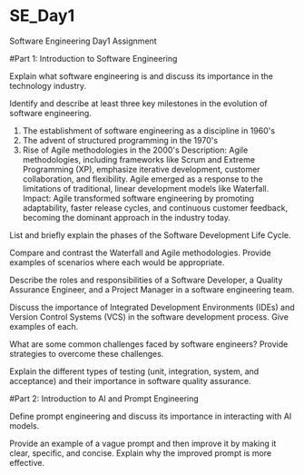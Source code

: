 # SE_Day1
Software Engineering Day1 Assignment

#Part 1: Introduction to Software Engineering

Explain what software engineering is and discuss its importance in the technology industry.


Identify and describe at least three key milestones in the evolution of software engineering.
1. The establishment of software engineering as a discipline in 1960's
2. The advent of structured programming in the 1970's
3. Rise of Agile methodologies in the 2000's
   Description: Agile methodologies, including frameworks like Scrum and Extreme Programming (XP), emphasize iterative development, customer collaboration, and flexibility. Agile emerged as a response to the limitations of traditional, linear development models like Waterfall.
   Impact: Agile transformed software engineering by promoting adaptability, faster release cycles, and continuous customer feedback, becoming the dominant approach in the industry today.

List and briefly explain the phases of the Software Development Life Cycle.


Compare and contrast the Waterfall and Agile methodologies. Provide examples of scenarios where each would be appropriate.


Describe the roles and responsibilities of a Software Developer, a Quality Assurance Engineer, and a Project Manager in a software engineering team.


Discuss the importance of Integrated Development Environments (IDEs) and Version Control Systems (VCS) in the software development process. Give examples of each.


What are some common challenges faced by software engineers? Provide strategies to overcome these challenges.


Explain the different types of testing (unit, integration, system, and acceptance) and their importance in software quality assurance.


#Part 2: Introduction to AI and Prompt Engineering


Define prompt engineering and discuss its importance in interacting with AI models.


Provide an example of a vague prompt and then improve it by making it clear, specific, and concise. Explain why the improved prompt is more effective.
